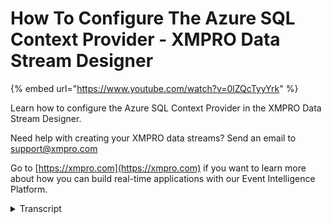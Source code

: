 # How To Configure The Azure SQL Context Provider - XMPRO Data Stream Designer
{% embed url="https://www.youtube.com/watch?v=0lZQcTyyYrk" %}

Learn how to configure the Azure SQL Context Provider in the XMPRO Data Stream Designer. 

Need help with creating your XMPRO data streams? Send an email to support@xmpro.com 

Go to [https://xmpro.com](https://xmpro.com) if you want to learn more about how you can build real-time applications with our Event Intelligence Platform.
<details>
<summary>Transcript</summary>but we are going to do here is look at

how to set up and configure there is

equal context provider go to the toolbox

and search for a sequel

you will find it on the context

providers click on the agent and drag it

to the canvas click on save double click

on your agent this is where you will be

configuring your agent first make sure

you're using the correct election if not

select another collection from the

drop-down next add a value for your

polling interval which is the right at

which new records are accessed or

checked for then add the server IP or

DNS name of here's your sequel database

click someone else on the phone add your

user name

add your password

at the data base you want to connecting

choose the table you want to receive

context from if you'd like any certain

columns to be retained click on the

columns to return field and select the

columns from the list if you do not

select any columns all columns will be

returned next if you'd like to limit the

amount of rows returned fill in the

number in the text box if you do not

fall in anything or qualified words will

be returned next if you would like to

apply filters click on the plus button

you will be given the choice to add

either condition or group the default

group has already been added for you if

you'd like to add a condition click on

add condition then select the field upon

which the filter needs to be applied

choose your expression and enter a value

if you'd like to sort the data returned

click on plus select the column by which

that better will be sorted select how

the data should be sure sorted either

ascending or descending

click outside of the table click apply

click side
</details>